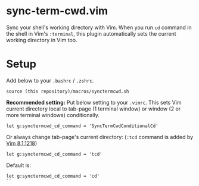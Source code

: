 # sync-term-cwd.vim

Sync your shell's working directory with Vim.
When you run `cd` command in the shell in Vim's `:terminal`,
this plugin automatically sets the current working directory in Vim too.

# Setup

Add below to your `.bashrc` / `.zshrc`.

```
source (this repository)/macros/synctermcwd.sh
```

**Recommended setting:** Put below setting to your `.vimrc`.  This sets Vim current
directory local to tab-page (1 terminal window) or window (2 or more terminal
windows) conditionally.

```vim
let g:synctermcwd_cd_command = 'SyncTermCwdConditionalCd'
```

Or always change tab-page's current directory:
(`:tcd` command is added by [Vim 8.1.1218](https://github.com/vim/vim/commit/00aa069db8132851a91cfc5ca7f58ef945c75c73))

```vim
let g:synctermcwd_cd_command = 'tcd'
```

Default is:

```vim
let g:synctermcwd_cd_command = 'cd'
``
